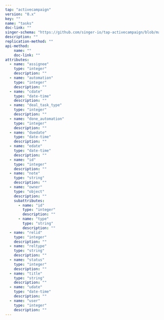 ```yaml
---
tap: "activecampaign"
version: "0.x"
key: ""
name: "tasks"
doc-link: ""
singer-schema: "https://github.com/singer-io/tap-activecampaign/blob/master/tap_activecampaign/schemas/tasks.json"
description: ""
replication-method: ""
api-method:
    name: ""
    doc-link: ""
attributes:
  - name: "assignee"
    type: "integer"
    description: ""
  - name: "automation"
    type: "integer"
    description: ""
  - name: "cdate"
    type: "date-time"
    description: ""
  - name: "deal_task_type"
    type: "integer"
    description: ""
  - name: "done_automation"
    type: "integer"
    description: ""
  - name: "duedate"
    type: "date-time"
    description: ""
  - name: "edate"
    type: "date-time"
    description: ""
  - name: "id"
    type: "integer"
    description: ""
  - name: "note"
    type: "string"
    description: ""
  - name: "owner"
    type: "object"
    description: ""
    subattributes:
      - name: "id"
        type: "integer"
        description: ""
      - name: "type"
        type: "string"
        description: ""
  - name: "relid"
    type: "integer"
    description: ""
  - name: "reltype"
    type: "string"
    description: ""
  - name: "status"
    type: "integer"
    description: ""
  - name: "title"
    type: "string"
    description: ""
  - name: "udate"
    type: "date-time"
    description: ""
  - name: "user"
    type: "integer"
    description: ""
---
```

